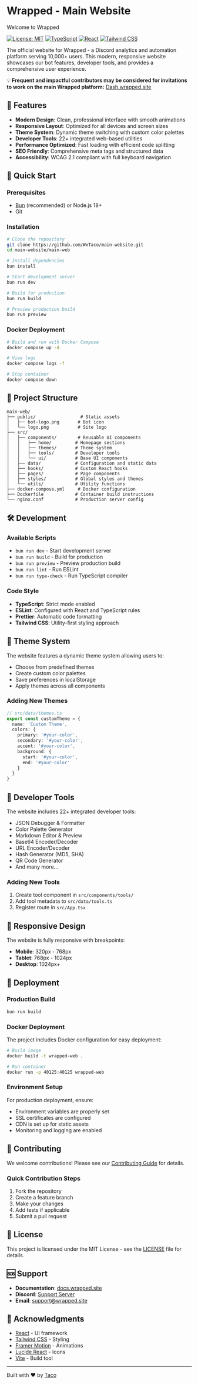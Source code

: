 # Wrapped - Main Website

Welcome to Wrapped

[![License: MIT](https://img.shields.io/badge/License-MIT-yellow.svg)](https://opensource.org/licenses/MIT)
[![TypeScript](https://img.shields.io/badge/TypeScript-007ACC?logo=typescript&logoColor=white)](https://www.typescriptlang.org/)
[![React](https://img.shields.io/badge/React-20232A?logo=react&logoColor=61DAFB)](https://reactjs.org/)
[![Tailwind CSS](https://img.shields.io/badge/Tailwind_CSS-38B2AC?logo=tailwind-css&logoColor=white)](https://tailwindcss.com/)

The official website for Wrapped - a Discord analytics and automation platform serving 10,000+ users. This modern, responsive website showcases our bot features, developer tools, and provides a comprehensive user experience.

💡 **Frequent and impactful contributors may be considered for invitations to work on the main Wrapped platform:** [Dash.wrapped.site](https://dash.wrapped.site)

## 🌟 Features

- **Modern Design**: Clean, professional interface with smooth animations
- **Responsive Layout**: Optimized for all devices and screen sizes
- **Theme System**: Dynamic theme switching with custom color palettes
- **Developer Tools**: 22+ integrated web-based utilities
- **Performance Optimized**: Fast loading with efficient code splitting
- **SEO Friendly**: Comprehensive meta tags and structured data
- **Accessibility**: WCAG 2.1 compliant with full keyboard navigation

## 🚀 Quick Start

### Prerequisites

- [Bun](https://bun.sh/) (recommended) or Node.js 18+
- Git

### Installation

```bash
# Clone the repository
git clone https://github.com/WxTaco/main-website.git
cd main-website/main-web

# Install dependencies
bun install

# Start development server
bun run dev

# Build for production
bun run build

# Preview production build
bun run preview
```

### Docker Deployment

```bash
# Build and run with Docker Compose
docker compose up -d

# View logs
docker compose logs -f

# Stop container
docker compose down
```

## 📁 Project Structure

```
main-web/
├── public/                 # Static assets
│   ├── bot-logo.png       # Bot icon
│   └── logo.png           # Site logo
├── src/
│   ├── components/        # Reusable UI components
│   │   ├── home/         # Homepage sections
│   │   ├── themes/       # Theme system
│   │   ├── tools/        # Developer tools
│   │   └── ui/           # Base UI components
│   ├── data/             # Configuration and static data
│   ├── hooks/            # Custom React hooks
│   ├── pages/            # Page components
│   ├── styles/           # Global styles and themes
│   └── utils/            # Utility functions
├── docker-compose.yml     # Docker configuration
├── Dockerfile            # Container build instructions
└── nginx.conf            # Production server config
```

## 🛠️ Development

### Available Scripts

- `bun run dev` - Start development server
- `bun run build` - Build for production
- `bun run preview` - Preview production build
- `bun run lint` - Run ESLint
- `bun run type-check` - Run TypeScript compiler

### Code Style

- **TypeScript**: Strict mode enabled
- **ESLint**: Configured with React and TypeScript rules
- **Prettier**: Automatic code formatting
- **Tailwind CSS**: Utility-first styling approach

## 🎨 Theme System

The website features a dynamic theme system allowing users to:

- Choose from predefined themes
- Create custom color palettes
- Save preferences in localStorage
- Apply themes across all components

### Adding New Themes

```typescript
// src/data/themes.ts
export const customTheme = {
  name: 'Custom Theme',
  colors: {
    primary: '#your-color',
    secondary: '#your-color',
    accent: '#your-color',
    background: {
      start: '#your-color',
      end: '#your-color'
    }
  }
}
```

## 🔧 Developer Tools

The website includes 22+ integrated developer tools:

- JSON Debugger & Formatter
- Color Palette Generator
- Markdown Editor & Preview
- Base64 Encoder/Decoder
- URL Encoder/Decoder
- Hash Generator (MD5, SHA)
- QR Code Generator
- And many more...

### Adding New Tools

1. Create tool component in `src/components/tools/`
2. Add tool metadata to `src/data/tools.ts`
3. Register route in `src/App.tsx`

## 📱 Responsive Design

The website is fully responsive with breakpoints:

- **Mobile**: 320px - 768px
- **Tablet**: 768px - 1024px
- **Desktop**: 1024px+

## 🚀 Deployment

### Production Build

```bash
bun run build
```

### Docker Deployment

The project includes Docker configuration for easy deployment:

```bash
# Build image
docker build -t wrapped-web .

# Run container
docker run -p 40125:40125 wrapped-web
```

### Environment Setup

For production deployment, ensure:

- Environment variables are properly set
- SSL certificates are configured
- CDN is set up for static assets
- Monitoring and logging are enabled

## 🤝 Contributing

We welcome contributions! Please see our [Contributing Guide](CONTRIBUTING.md) for details.

### Quick Contribution Steps

1. Fork the repository
2. Create a feature branch
3. Make your changes
4. Add tests if applicable
5. Submit a pull request

## 📄 License

This project is licensed under the MIT License - see the [LICENSE](LICENSE) file for details.

## 🆘 Support

- **Documentation**: [docs.wrapped.site](https://wrapped.site/docs)
- **Discord**: [Support Server](https://wrappedbot.com/support)
- **Email**: [support@wrapped.site](mailto:support@wrapped.site)

## 🙏 Acknowledgments

- [React](https://reactjs.org/) - UI framework
- [Tailwind CSS](https://tailwindcss.com/) - Styling
- [Framer Motion](https://www.framer.com/motion/) - Animations
- [Lucide React](https://lucide.dev/) - Icons
- [Vite](https://vitejs.dev/) - Build tool

---

Built with ❤️ by [Taco](https://github.com/WxTaco)
